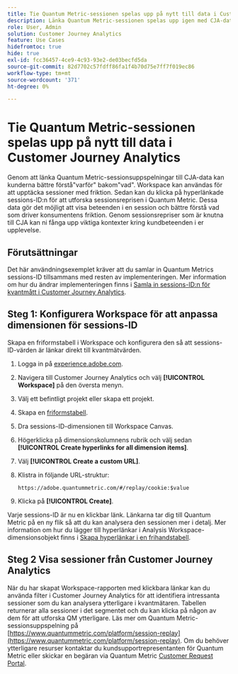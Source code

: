 ```yaml
---
title: Tie Quantum Metric-sessionen spelas upp på nytt till data i Customer Journey Analytics
description: Länka Quantum Metric-sessionen spelas upp igen med CJA-data för att bättre förstå"varför" bakom"vad".
role: User, Admin
solution: Customer Journey Analytics
feature: Use Cases
hidefromtoc: true
hide: true
exl-id: fcc36457-4ce9-4c93-93e2-de03becfd5da
source-git-commit: 82d7702c57fdff86fa1f4b70d75e7ff7f019ec86
workflow-type: tm+mt
source-wordcount: '371'
ht-degree: 0%

---
```


# Tie Quantum Metric-sessionen spelas upp på nytt till data i Customer Journey Analytics

Genom att länka Quantum Metric-sessionsuppspelningar till CJA-data kan kunderna bättre förstå&quot;varför&quot; bakom&quot;vad&quot;.  Workspace kan användas för att upptäcka sessioner med friktion. Sedan kan du klicka på hyperlänkade sessions-ID:n för att utforska sessionsreprisen i Quantum Metric.  Dessa data gör det möjligt att visa beteenden i en session och bättre förstå vad som driver konsumentens friktion.  Genom sessionsrepriser som är knutna till CJA kan ni fånga upp viktiga kontexter kring kundbeteenden i er upplevelse.

## Förutsättningar

Det här användningsexemplet kräver att du samlar in Quantum Metrics sessions-ID tillsammans med resten av implementeringen. Mer information om hur du ändrar implementeringen finns i [Samla in sessions-ID:n för kvantmått i Customer Journey Analytics](collect-session-id.md).

## Steg 1: Konfigurera Workspace för att anpassa dimensionen för sessions-ID

Skapa en friformstabell i Workspace och konfigurera den så att sessions-ID-värden är länkar direkt till kvantmätvärden.

1. Logga in på [experience.adobe.com](https://experience.adobe.com).
1. Navigera till Customer Journey Analytics och välj **[!UICONTROL Workspace]** på den översta menyn.
1. Välj ett befintligt projekt eller skapa ett projekt.
1. Skapa en [friformstabell](/help/analysis-workspace/visualizations/freeform-table/freeform-table.md).
1. Dra sessions-ID-dimensionen till Workspace Canvas.
1. Högerklicka på dimensionskolumnens rubrik och välj sedan **[!UICONTROL Create hyperlinks for all dimension items]**.
1. Välj **[!UICONTROL Create a custom URL]**.
1. Klistra in följande URL-struktur:

   ```
   https://adobe.quantummetric.com/#/replay/cookie:$value
   ```

1. Klicka på **[!UICONTROL Create]**.

Varje sessions-ID är nu en klickbar länk. Länkarna tar dig till Quantum Metric på en ny flik så att du kan analysera den sessionen mer i detalj. Mer information om hur du lägger till hyperlänkar i Analysis Workspace-dimensionsobjekt finns i [Skapa hyperlänkar i en frihandstabell](/help/analysis-workspace/visualizations/freeform-table/freeform-table-hyperlinks.md).

## Steg 2 Visa sessioner från Customer Journey Analytics

När du har skapat Workspace-rapporten med klickbara länkar kan du använda filter i Customer Journey Analytics för att identifiera intressanta sessioner som du kan analysera ytterligare i kvantmätaren.
Tabellen returnerar alla sessioner i det segmentet och du kan klicka på någon av dem för att utforska QM ytterligare.  Läs mer om Quantum Metric-sessionsuppspelning på [https://www.quantummetric.com/platform/session-replay](https://www.quantummetric.com/platform/session-replay). Om du behöver ytterligare resurser kontaktar du kundsupportrepresentanten för Quantum Metric eller skickar en begäran via Quantum Metric [Customer Request Portal](https://community.quantummetric.com/s/public-support-page).

